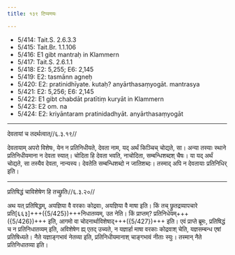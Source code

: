 ```yaml
---
title: १३९ टिप्पणयः

---
```

- 5/414: Tait.S. 2.6.3.3
- 5/415: Tait.Br. 1.1.106
- 5/416: E1 gibt mantraḥ in Klammern
- 5/417: Tait.S. 2.6.1.1
- 5/418: E2: 5,255; E6: 2,145
- 5/419: E2: tasmānn agneḥ
- 5/420: E2: pratinidhīyate. kutaḥ? anyārthasaṃyogāt. mantrasya
- 5/421: E2: 5,256; E6: 2,145
- 5/422: E1 gibt chabdāt pratītiṃ kuryāt in Klammern
- 5/423: E2 om. na
- 5/424: E2: kriyāntaram pratinidadhyāt. anyārthasaṃyogāt

____________________________________________


देवतायां च तदर्थत्वात्//६.३.१९//

देवतायाम् अपरो विशेषः, येन न प्रतिनिधीयते, देवता नाम, यद् अर्थं किञ्चिच् चोद्यते, सा। अन्या तस्याः स्थाने प्रतिनिधीयमाना न देवता स्यात्। चोदिता हि देवता भवति, नाचोदिता, सम्बन्धिशब्दश् चैषः। या यद् अर्थं चोद्यते, सा तस्यैव देवता, नान्यस्य। देवतेति सम्बन्धिशब्दो न जातिशब्दः। तस्माद् अपि न देवतायाः प्रतिनिधिर् इति।


____________________________________________


प्रतिषिद्धं चाविशेषेण हि तच्छ्रुतिः//६.३.२०//

अथ यत् प्रतिषिद्धम्, अयज्ञिया वै वरकाः कोद्रवाः, अयज्ञिया वै माषा इति। किं तच् छ्रुतद्रव्यापचारे प्रति[६६३]+++({5/425})+++निधातव्यम्, उत नेति। किं प्राप्तम्? प्रतिनिधेयम्+++({5/426})+++ इति, आगमो वा चोदनार्थाविशेषाद्+++({5/427})+++ इति। एवं प्राप्ते ब्रूमः, प्रतिषिद्धं च न प्रतिनिधातव्यम् इति, अविशेषेण ह्य् एतद् उच्यते, न यज्ञार्हा माषा वरकाः कोद्रवाश् चेति, यज्ञसम्बन्ध एषां प्रतिषिध्यते। नैते यज्ञाङ्गभावं नेतव्या इति, प्रतिनिधीयमानाश् चाङ्गभावं नीताः स्युः। तस्मान् नैते प्रतिनिधातव्या इति।